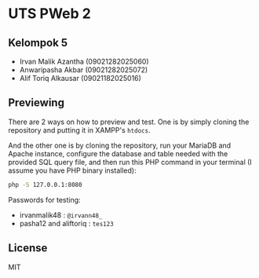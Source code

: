 # UTS PWeb 2

## Kelompok 5

- Irvan Malik Azantha (09021282025060)
- Anwaripasha Akbar (09021282025072)
- Alif Toriq Alkausar (09021182025016)

## Previewing

There are 2 ways on how to preview and test. One is by simply cloning the repository and putting it in XAMPP's `htdocs`.

And the other one is by cloning the repository, run your MariaDB and Apache instance, configure the database and table needed with the provided SQL query file, and then run this PHP command in your terminal (I assume you have PHP binary installed):

```bash
php -S 127.0.0.1:8080
```

Passwords for testing:
- irvanmalik48 : `@irvann48_`
- pasha12 and aliftoriq : `tes123`

## License

MIT

